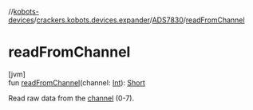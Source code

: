 //[kobots-devices](../../../index.md)/[crackers.kobots.devices.expander](../index.md)/[ADS7830](index.md)/[readFromChannel](read-from-channel.md)

# readFromChannel

[jvm]\
fun [readFromChannel](read-from-channel.md)(channel: [Int](https://kotlinlang.org/api/latest/jvm/stdlib/kotlin/-int/index.html)): [Short](https://kotlinlang.org/api/latest/jvm/stdlib/kotlin/-short/index.html)

Read raw data from the [channel](read-from-channel.md) (0-7).

